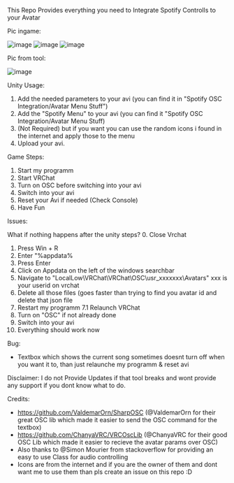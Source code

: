 This Repo Provides everything you need to Integrate Spotify Controlls to your Avatar

Pic ingame:

![image](https://user-images.githubusercontent.com/54999075/190461308-42b1dd1d-bfa2-49bf-b0a0-801a20a7b487.png)
![image](https://user-images.githubusercontent.com/54999075/190461366-ad759ee3-6367-42f9-afe8-f8d148c5e4fb.png)
![image](https://user-images.githubusercontent.com/54999075/190461491-3e78ab36-1fda-4fe0-885d-811403ae4e0e.png)

Pic from tool:

![image](https://user-images.githubusercontent.com/54999075/190462284-5469ec16-a04d-426f-b581-2695bb65ad75.png)




Unity Usage:
1. Add the needed parameters to your avi (you can find it in "Spotify OSC Integration/Avatar Menu Stuff")
2. Add the "Spotify Menu" to your avi (you can find it "Spotify OSC Integration/Avatar Menu Stuff)
3. (Not Required) but if you want you can use the random icons i found in the internet and apply those to the menu
4. Upload your avi.

Game Steps:
1. Start my programm
2. Start VRChat
3. Turn on OSC before switching into your avi
4. Switch into your avi
5. Reset your Avi if needed (Check Console)
6. Have Fun

Issues:

What if nothing happens after the unity steps?
0. Close Vrchat
1. Press Win + R
2. Enter "%appdata%
3. Press Enter
4. Click on Appdata on the left of the windows searchbar
5. Navigate to "LocalLow\VRChat\VRChat\OSC\usr_xxxxxxx\Avatars" xxx is your userid on vrchat
6. Delete all those files (goes faster than trying to find you avatar id and delete that json file
7. Restart my programm
7.1 Relaunch VRChat
8. Turn on "OSC" if not already done
9. Switch into your avi
10. Everything should work now

Bug:
 - Textbox which shows the current song sometimes doesnt turn off when you want it to, than just relaunche my programm & reset avi

Disclaimer: I do not Provide Updates if that tool breaks and wont provide any support if you dont know what to do.

Credits:
 - https://github.com/ValdemarOrn/SharpOSC (@ValdemarOrn for their great OSC lib which made it easier to send the OSC command for the textbox)
 - https://github.com/ChanyaVRC/VRCOscLib (@ChanyaVRC for their good OSC Lib which made it easier to recieve the avatar params over OSC)
 - Also thanks to @Simon Mourier from stackoverflow for providing an easy to use Class for audio controlling
 - Icons are from the internet and if you are the owner of them and dont want me to use them than pls create an issue on this repo :D
 
